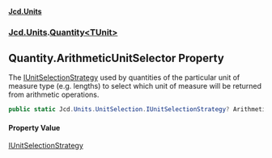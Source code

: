 #### [Jcd.Units](index.md 'index')

### [Jcd.Units](Jcd.Units.md 'Jcd.Units').[Quantity&lt;TUnit&gt;](Quantity_TUnit_.md 'Jcd.Units.Quantity<TUnit>')

## Quantity<TUnit>.ArithmeticUnitSelector Property

The [IUnitSelectionStrategy](IUnitSelectionStrategy.md 'Jcd.Units.UnitSelection.IUnitSelectionStrategy') used by quantities of the particular unit of
measure type (e.g. lengths) to select which unit of measure will be returned from arithmetic operations.

```csharp
public static Jcd.Units.UnitSelection.IUnitSelectionStrategy? ArithmeticUnitSelector { get; set; }
```

#### Property Value

[IUnitSelectionStrategy](IUnitSelectionStrategy.md 'Jcd.Units.UnitSelection.IUnitSelectionStrategy')